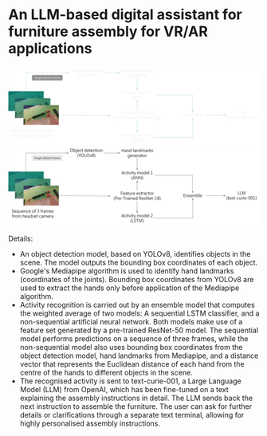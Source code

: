 # An LLM-based digital assistant for furniture assembly for VR/AR applications

![Fancy logo](docs/diag-dark.png#gh-dark-mode-only)
![Fancy logo](docs/diag-light.png#gh-light-mode-only)

Details:
- An object detection model, based on YOLOv8, identifies objects in the scene. The model outputs the bounding box coordinates of each object.
- Google's Mediapipe algorithm is used to identify hand landmarks (coordinates of the joints). Bounding box coordinates from YOLOv8 are used to extract the hands only before application of the Mediapipe algorithm.
- Activity recognition is carried out by an ensemble model that computes the weighted average of two models: A sequential LSTM classifier, and a non-sequential artificial neural network. Both models make use of a feature set generated by a pre-trained ResNet-50 model. The sequential model performs predictions on a sequence of three frames, while the non-sequential model also uses bounding box coordinates from the object detection model, hand landmarks from Mediapipe, and a distance vector that represents the Euclidean distance of each hand from the centre of the hands to different objects in the scene.
- The recognised activity is sent to text-curie-001, a Large Language Model (LLM) from OpenAI, which has been fine-tuned on a text explaining the assembly instructions in detail. The LLM sends back the next instruction to assemble the furniture. The user can ask for further details or clarifications through a separate text terminal, allowing for highly personalised assembly instructions.
